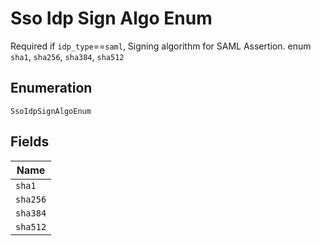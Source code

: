 
# Sso Idp Sign Algo Enum

Required if `idp_type`==`saml`, Signing algorithm for SAML Assertion. enum `sha1`, `sha256`, `sha384`, `sha512`

## Enumeration

`SsoIdpSignAlgoEnum`

## Fields

| Name |
|  --- |
| `sha1` |
| `sha256` |
| `sha384` |
| `sha512` |

